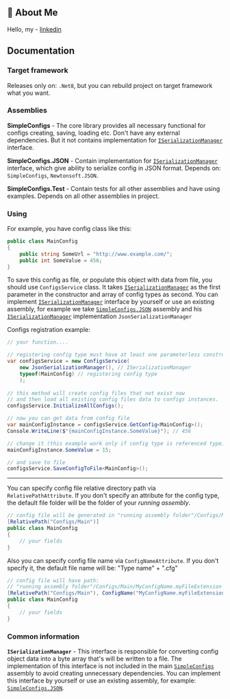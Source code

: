 ## 🚀 About Me
Hello, my - [linkedin](https://www.linkedin.com/in/danylo-sihaiev-33118a21b/)   

## Documentation

### Target framework

Releases only on: `.Net8`, but you can rebuild project on target framework what you want.

### Assemblies

<a name="SimpleConfigs"/> 

**SimpleConfigs** - The core library provides all necessary functional for configs creating, saving, loading etc. Don't have any external dependencies. But it not contains implementation for [`ISerializationManager`](#ISerializationManager) interface.

<a name="SimpleConfigs.JSON"/> 

**SimpleConfigs.JSON** - Contain implementation for [`ISerializationManager`](#ISerializationManager) interface, which give ability to serialize config in JSON format.
Depends on: `SimpleConfigs`, `Newtonsoft.JSON`.

<a name="SimpleConfigs.Test"/>

**SimpleConfigs.Test** - Contain tests for all other assemblies and have using examples. 
Depends on all other assemblies in project.

### Using
For example, you have config class like this: <br>
```C#
public class MainConfig
{
	public string SomeUrl = "http://www.example.com/";
	public int SomeValue = 456;
}
```
To save this config as file, or populate this object with data from file, you should use `ConfigsService` class. It takes [`ISerializationManager`](#ISerializationManager) as the first parameter in the constructor and array of config types as second. You can implement [`ISerializationManager`](#ISerializationManager) interface by yourself or use an existing assembly, for example we take [`SimpleConfigs.JSON`](#SimpleConfigs.JSON) assembly and his [`ISerializationManager`](#ISerializationManager) implementation `JsonSerializationManager`

Configs registration example:

```C#
// your function....

// registering config type must have at least one parameterless constructor!
var configsService = new ConfigsService(
	new JsonSerializationManager(), // ISerializationManager
	typeof(MainConfig) // registering config type
	);
	
// this method will create config files that not exist now
// and then load all existing config files data to configs instances.
configsService.InitializeAllConfigs(); 
```
```C#
// now you can get data from config file
var mainConfigInstance = configsService.GetConfig<MainConfig>();
Console.WriteLine($"{mainConfigInstance.SomeValue}"); // 456

// change it (this example work only if config type is referenced type)
mainConfigInstance.SomeValue = 15;

// and save to file
configsService.SaveConfigToFile<MainConfig>();
```
---

You can specify config file relative directory path via `RelativePathAttribute`.
If you don't specify an attribute for the config type, the default file folder will be the folder of your *running assembly*.
```C#
// config file will be generated in "running assembly folder"/Configs/Main
[RelativePath("Configs/Main")] 
public class MainConfig 
{
	// your fields 
}
```
Also you can specify config file name via `ConfigNameAttribute`.
If you don't specify it, the default file name will be: "Type name" + ".cfg"

```C#
// config file will have path:
// "running assembly folder"/Configs/Main/MyConfigName.myFileExtension
[RelativePath("Configs/Main"), ConfigName("MyConfigName.myFileExtension")]
public class MainConfig 
{
	// your fields 
}
```

### Common information
<a name="ISerializationManager"/>

**`ISerializationManager`** - This interface is responsible for converting config object data into a byte array that's will be written to a file. The implementation of this interface is not included in the main [`SimpleConfigs`](#SimpleConfigs) assembly to avoid creating unnecessary dependencies. You can implement this interface by yourself or use an existing assembly, for example: [`SimpleConfigs.JSON`](#SimpleConfigs.JSON).
